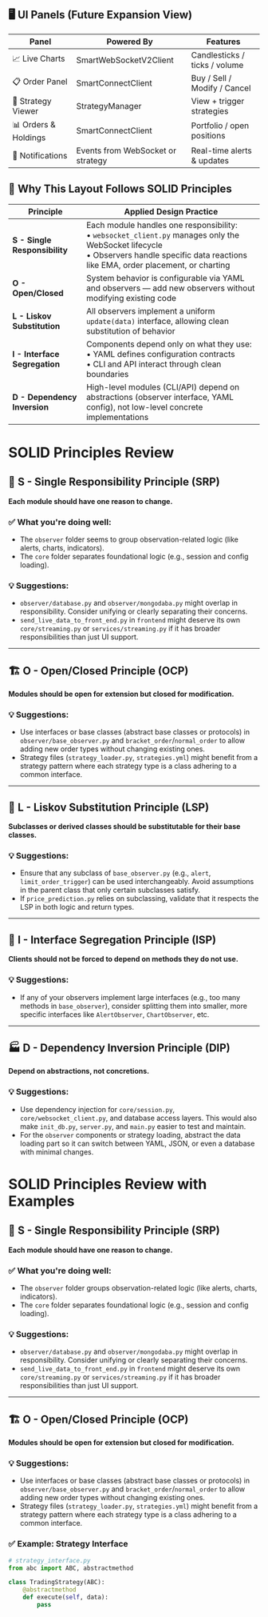 ## 🖥️ UI Panels (Future Expansion View)

| Panel               | Powered By              | Features                          |
|---------------------|--------------------------|------------------------------------|
| 📈 Live Charts      | SmartWebSocketV2Client   | Candlesticks / ticks / volume     |
| 📋 Order Panel      | SmartConnectClient       | Buy / Sell / Modify / Cancel      |
| 🧠 Strategy Viewer  | StrategyManager          | View + trigger strategies         |
| 📊 Orders & Holdings| SmartConnectClient       | Portfolio / open positions        |
| 📍 Notifications    | Events from WebSocket or strategy | Real-time alerts & updates |


## 📐 Why This Layout Follows SOLID Principles

| Principle                 | Applied Design Practice |
|--------------------------|-------------------------|
| **S - Single Responsibility** | Each module handles one responsibility:<br>• `websocket_client.py` manages only the WebSocket lifecycle<br>• Observers handle specific data reactions like EMA, order placement, or charting |
| **O - Open/Closed**         | System behavior is configurable via YAML and observers — add new observers without modifying existing code |
| **L - Liskov Substitution** | All observers implement a uniform `update(data)` interface, allowing clean substitution of behavior |
| **I - Interface Segregation** | Components depend only on what they use:<br>• YAML defines configuration contracts<br>• CLI and API interact through clean boundaries |
| **D - Dependency Inversion** | High-level modules (CLI/API) depend on abstractions (observer interface, YAML config), not low-level concrete implementations |


# SOLID Principles Review

## 🧱 S - Single Responsibility Principle (SRP)
**Each module should have one reason to change.**

### ✅ What you're doing well:
- The `observer` folder seems to group observation-related logic (like alerts, charts, indicators).
- The `core` folder separates foundational logic (e.g., session and config loading).

### 💡 Suggestions:
- `observer/database.py` and `observer/mongodaba.py` might overlap in responsibility. Consider unifying or clearly separating their concerns.
- `send_live_data_to_front_end.py` in `frontend` might deserve its own `core/streaming.py` or `services/streaming.py` if it has broader responsibilities than just UI support.

---

## 🏗 O - Open/Closed Principle (OCP)
**Modules should be open for extension but closed for modification.**

### 💡 Suggestions:
- Use interfaces or base classes (abstract base classes or protocols) in `observer/base_observer.py` and `bracket_order`/`normal_order` to allow adding new order types without changing existing ones.
- Strategy files (`strategy_loader.py`, `strategies.yml`) might benefit from a strategy pattern where each strategy type is a class adhering to a common interface.

---

## 🔌 L - Liskov Substitution Principle (LSP)
**Subclasses or derived classes should be substitutable for their base classes.**

### 💡 Suggestions:
- Ensure that any subclass of `base_observer.py` (e.g., `alert`, `limit_order_trigger`) can be used interchangeably. Avoid assumptions in the parent class that only certain subclasses satisfy.
- If `price_prediction.py` relies on subclassing, validate that it respects the LSP in both logic and return types.

---

## 🔄 I - Interface Segregation Principle (ISP)
**Clients should not be forced to depend on methods they do not use.**

### 💡 Suggestions:
- If any of your observers implement large interfaces (e.g., too many methods in `base_observer`), consider splitting them into smaller, more specific interfaces like `AlertObserver`, `ChartObserver`, etc.

---

## 🏭 D - Dependency Inversion Principle (DIP)
**Depend on abstractions, not concretions.**

### 💡 Suggestions:
- Use dependency injection for `core/session.py`, `core/websocket_client.py`, and database access layers. This would also make `init_db.py`, `server.py`, and `main.py` easier to test and maintain.
- For the `observer` components or strategy loading, abstract the data loading part so it can switch between YAML, JSON, or even a database with minimal changes.


# SOLID Principles Review with Examples

## 🧱 S - Single Responsibility Principle (SRP)
**Each module should have one reason to change.**

### ✅ What you're doing well:
- The `observer` folder groups observation-related logic (like alerts, charts, indicators).
- The `core` folder separates foundational logic (e.g., session and config loading).

### 💡 Suggestions:
- `observer/database.py` and `observer/mongodaba.py` might overlap in responsibility. Consider unifying or clearly separating their concerns.
- `send_live_data_to_front_end.py` in `frontend` might deserve its own `core/streaming.py` or `services/streaming.py` if it has broader responsibilities than just UI support.

---

## 🏗 O - Open/Closed Principle (OCP)
**Modules should be open for extension but closed for modification.**

### 💡 Suggestions:
- Use interfaces or base classes (abstract base classes or protocols) in `observer/base_observer.py` and `bracket_order`/`normal_order` to allow adding new order types without changing existing ones.
- Strategy files (`strategy_loader.py`, `strategies.yml`) might benefit from a strategy pattern where each strategy type is a class adhering to a common interface.

### ✅ Example: Strategy Interface
```python
# strategy_interface.py
from abc import ABC, abstractmethod

class TradingStrategy(ABC):
    @abstractmethod
    def execute(self, data):
        pass
